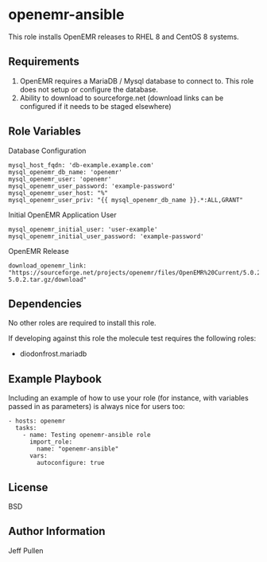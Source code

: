 openemr-ansible
=========

This role installs OpenEMR releases to RHEL 8 and CentOS 8 systems. 

Requirements
------------

1. OpenEMR requires a MariaDB / Mysql database to connect to. This role does not setup or configure the database.
2. Ability to download to sourceforge.net (download links can be configured if it needs to be staged elsewhere)

Role Variables
--------------

Database Configuration
```
mysql_host_fqdn: 'db-example.example.com'
mysql_openemr_db_name: 'openemr'
mysql_openemr_user: 'openemr'
mysql_openemr_user_password: 'example-password'
mysql_openemr_user_host: "%"
mysql_openemr_user_priv: "{{ mysql_openemr_db_name }}.*:ALL,GRANT"
```

Initial OpenEMR Application User
```
mysql_openemr_initial_user: 'user-example'
mysql_openemr_initial_user_password: 'example-password'
```

OpenEMR Release
```
download_openemr_link: "https://sourceforge.net/projects/openemr/files/OpenEMR%20Current/5.0.2.1/openemr-5.0.2.tar.gz/download"
```

Dependencies
------------

No other roles are required to install this role.

If developing against this role the molecule test requires the following roles:
- diodonfrost.mariadb


Example Playbook
----------------

Including an example of how to use your role (for instance, with variables passed in as parameters) is always nice for users too:

    - hosts: openemr
      tasks:
        - name: Testing openemr-ansible role
          import_role:
            name: "openemr-ansible"
          vars:
            autoconfigure: true
    

License
-------

BSD

Author Information
------------------
Jeff Pullen
